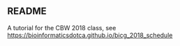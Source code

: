 ## README

A tutorial for the CBW 2018 class, see https://bioinformaticsdotca.github.io/bicg_2018_schedule
